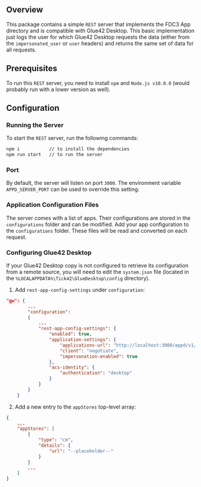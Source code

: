 ## Overview

This package contains a simple `REST` server that implements the FDC3 App directory and is compatible with Glue42 Desktop. This basic implementation just logs the user for which Glue42 Desktop requests the data (either from the `impersonated_user` or `user` headers) and returns
the same set of data for all requests.  

## Prerequisites

To run this `REST` server, you need to install `npm` and  `Node.js v10.0.0` (would probably run with a lower version as well).

## Configuration

### Running the Server

To start the `REST` server, run the following commands:

```cmd
npm i           // to install the dependencies
npm run start   // to run the server
```

### Port 

By default, the server will listen on port `3000`. The environment variable `APPD_SERVER_PORT` can be used to override this setting.

### Application Configuration Files

The server comes with a list of apps. Their configurations are stored in the `configurations` folder and can be modified. Add your app configuration to the `configurations` folder. These files will be read and converted on each request.

### Configuring Glue42 Desktop

If your Glue42 Desktop copy is not configured to retrieve its configuration from a remote source, you will need to edit the `system.json` file (located in the `%LOCALAPPDATA%\Tick42\GlueDesktop\config` directory).

1.  Add `rest-app-config-settings` under `configuration`:

```json
"gw": {        
        ...
        "configuration":               
        {
            ...
            "rest-app-config-settings": {
                "enabled": true,
                "application-settings": {
                    "applications-url": "http://localhost:3000/appd/v1/apps/search",
                    "client": "negotiate",
                    "impersonation-enabled": true
                },
                "acs-identity": {
                    "authentication": "desktop"
                }
            }
        }
    }
```

2. Add a new entry to the `appStores` top-level array:

```json
{
    ...
    "appStores": [
        {
            "type": "cm",
            "details": {
                "url": "--placeholder--"
            }
        }
        ...
    ]
}
```